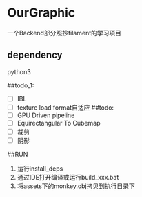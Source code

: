# OurGraphic
一个Backend部分照抄filament的学习项目

## dependency
python3

##todo_1:
- [ ] IBL
- [ ] texture load format自适应
##todo:
- [ ] GPU Driven pipeline
- [ ] Equirectangular To Cubemap
- [ ] 裁剪
- [ ] 阴影

##RUN
1. 运行install_deps
2. 通过IDE打开编译或运行build_xxx.bat
3. 将assets下的monkey.obj拷贝到执行目录下